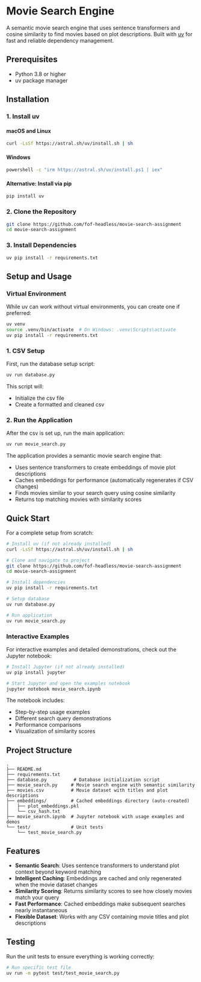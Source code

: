 # Movie Search Engine

A semantic movie search engine that uses sentence transformers and cosine similarity to find movies based on plot descriptions. Built with [uv](https://github.com/astral-sh/uv) for fast and reliable dependency management.

## Prerequisites

- Python 3.8 or higher
- uv package manager

## Installation

### 1. Install uv

#### macOS and Linux
```bash
curl -LsSf https://astral.sh/uv/install.sh | sh
```

#### Windows
```bash
powershell -c "irm https://astral.sh/uv/install.ps1 | iex"
```

#### Alternative: Install via pip
```bash
pip install uv
```

### 2. Clone the Repository
```bash
git clone https://github.com/fof-headless/movie-search-assignment
cd movie-search-assignment
```

### 3. Install Dependencies
```bash
uv pip install -r requirements.txt
```

## Setup and Usage

### Virtual Environment 
While uv can work without virtual environments, you can create one if preferred:
```bash
uv venv
source .venv/bin/activate  # On Windows: .venv\Scripts\activate
uv pip install -r requirements.txt
```

### 1. CSV Setup
First, run the database setup script:
```bash
uv run database.py
```

This script will:
- Initialize the csv file
- Create a formatted and cleaned csv

### 2. Run the Application
After the csv is set up, run the main application:
```bash
uv run movie_search.py
```

The application provides a semantic movie search engine that:
- Uses sentence transformers to create embeddings of movie plot descriptions
- Caches embeddings for performance (automatically regenerates if CSV changes)
- Finds movies similar to your search query using cosine similarity
- Returns top matching movies with similarity scores

## Quick Start

For a complete setup from scratch:

```bash
# Install uv (if not already installed)
curl -LsSf https://astral.sh/uv/install.sh | sh

# Clone and navigate to project
git clone https://github.com/fof-headless/movie-search-assignment
cd movie-search-assignment

# Install dependencies
uv pip install -r requirements.txt

# Setup database
uv run database.py

# Run application
uv run movie_search.py
```

### Interactive Examples
For interactive examples and detailed demonstrations, check out the Jupyter notebook:
```bash
# Install Jupyter (if not already installed)
uv pip install jupyter

# Start Jupyter and open the examples notebook
jupyter notebook movie_search.ipynb
```

The notebook includes:
- Step-by-step usage examples
- Different search query demonstrations  
- Performance comparisons
- Visualization of similarity scores

## Project Structure

```
.
├── README.md
├── requirements.txt
├── database.py          # Database initialization script
├── movie_search.py     # Movie search engine with semantic similarity
├── movies.csv          # Movie dataset with titles and plot descriptions
├── embeddings/         # Cached embeddings directory (auto-created)
│   ├── plot_embeddings.pkl
│   └── csv_hash.txt
├── movie_search.ipynb  # Jupyter notebook with usage examples and demos
└── test/               # Unit tests
    └── test_movie_search.py
```



## Features

- **Semantic Search**: Uses sentence transformers to understand plot context beyond keyword matching
- **Intelligent Caching**: Embeddings are cached and only regenerated when the movie dataset changes
- **Similarity Scoring**: Returns similarity scores to see how closely movies match your query
- **Fast Performance**: Cached embeddings make subsequent searches nearly instantaneous
- **Flexible Dataset**: Works with any CSV containing movie titles and plot descriptions

## Testing

Run the unit tests to ensure everything is working correctly:

```bash
# Run specific test file
uv run -m pytest test/test_movie_search.py

```

